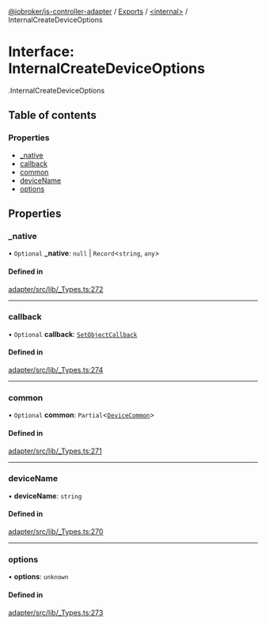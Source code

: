 [@iobroker/js-controller-adapter](../README.md) / [Exports](../modules.md) / [<internal\>](../modules/internal_.md) / InternalCreateDeviceOptions

# Interface: InternalCreateDeviceOptions

[<internal>](../modules/internal_.md).InternalCreateDeviceOptions

## Table of contents

### Properties

- [\_native](internal_.InternalCreateDeviceOptions.md#_native)
- [callback](internal_.InternalCreateDeviceOptions.md#callback)
- [common](internal_.InternalCreateDeviceOptions.md#common)
- [deviceName](internal_.InternalCreateDeviceOptions.md#devicename)
- [options](internal_.InternalCreateDeviceOptions.md#options)

## Properties

### \_native

• `Optional` **\_native**: ``null`` \| `Record`<`string`, `any`\>

#### Defined in

[adapter/src/lib/_Types.ts:272](https://github.com/ioBroker/ioBroker.js-controller/blob/3ea49298/packages/adapter/src/lib/_Types.ts#L272)

___

### callback

• `Optional` **callback**: [`SetObjectCallback`](../modules/internal_.md#setobjectcallback)

#### Defined in

[adapter/src/lib/_Types.ts:274](https://github.com/ioBroker/ioBroker.js-controller/blob/3ea49298/packages/adapter/src/lib/_Types.ts#L274)

___

### common

• `Optional` **common**: `Partial`<[`DeviceCommon`](internal_.DeviceCommon.md)\>

#### Defined in

[adapter/src/lib/_Types.ts:271](https://github.com/ioBroker/ioBroker.js-controller/blob/3ea49298/packages/adapter/src/lib/_Types.ts#L271)

___

### deviceName

• **deviceName**: `string`

#### Defined in

[adapter/src/lib/_Types.ts:270](https://github.com/ioBroker/ioBroker.js-controller/blob/3ea49298/packages/adapter/src/lib/_Types.ts#L270)

___

### options

• **options**: `unknown`

#### Defined in

[adapter/src/lib/_Types.ts:273](https://github.com/ioBroker/ioBroker.js-controller/blob/3ea49298/packages/adapter/src/lib/_Types.ts#L273)
